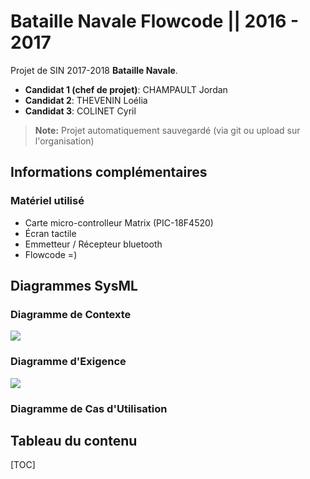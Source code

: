 Bataille Navale Flowcode || 2016 - 2017
===================


Projet de SIN 2017-2018 <i class="icon-right-open"></i> **Bataille Navale**.

- **Candidat 1 (chef de projet)**: CHAMPAULT Jordan
- **Candidat 2**: THEVENIN Loélia
- **Candidat 3**: COLINET Cyril

> **Note:** Projet automatiquement sauvegardé (via git ou upload sur l'organisation)

Informations complémentaires
--------------------

### <i class="icon-bug"></i> Matériel utilisé

- Carte micro-controlleur Matrix (PIC-18F4520)
- Écran tactile
- Emmetteur / Récepteur bluetooth
- Flowcode =)

Diagrammes SysML
--------------------

### Diagramme de Contexte

![](https://raw.githubusercontent.com/LesSinsDuFutur/bataille_navale/master/Diagrams/Context_UML_Diagram.PNG)

### Diagramme d'Exigence

![](https://raw.githubusercontent.com/LesSinsDuFutur/bataille_navale/master/Diagrams/Exigence_UML_Diagram.PNG)

### Diagramme de Cas d'Utilisation

Tableau du contenu
--------------------

[TOC]
